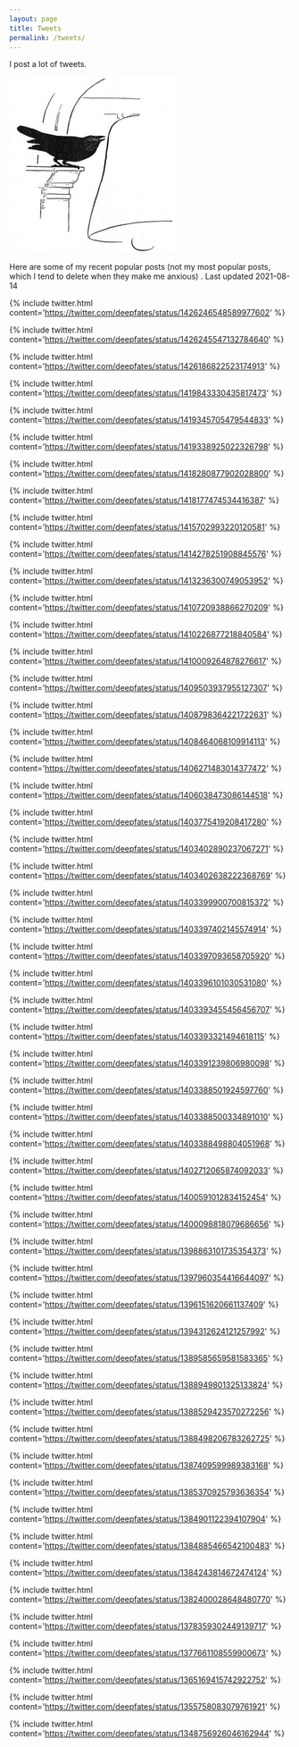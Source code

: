 ```yaml
---
layout: page
title: Tweets
permalink: /tweets/
---
```


I post a lot of tweets.

![](../images/bird.jpg)

Here are some of my recent popular posts (not my most popular posts, which I tend to delete when they make me anxious)
. Last updated 2021-08-14


{% include twitter.html content='<a href="https://twitter.com/deepfates/status/1426246548589977602">https://twitter.com/deepfates/status/1426246548589977602</a>' %}

{% include twitter.html content='<a href="https://twitter.com/deepfates/status/1426245547132784640">https://twitter.com/deepfates/status/1426245547132784640</a>' %}

{% include twitter.html content='<a href="https://twitter.com/deepfates/status/1426186822523174913">https://twitter.com/deepfates/status/1426186822523174913</a>' %}

{% include twitter.html content='<a href="https://twitter.com/deepfates/status/1419843330435817473">https://twitter.com/deepfates/status/1419843330435817473</a>' %}

{% include twitter.html content='<a href="https://twitter.com/deepfates/status/1419345705479544833">https://twitter.com/deepfates/status/1419345705479544833</a>' %}

{% include twitter.html content='<a href="https://twitter.com/deepfates/status/1419338925022326798">https://twitter.com/deepfates/status/1419338925022326798</a>' %}

{% include twitter.html content='<a href="https://twitter.com/deepfates/status/1418280877902028800">https://twitter.com/deepfates/status/1418280877902028800</a>' %}

{% include twitter.html content='<a href="https://twitter.com/deepfates/status/1418177474534416387">https://twitter.com/deepfates/status/1418177474534416387</a>' %}

{% include twitter.html content='<a href="https://twitter.com/deepfates/status/1415702993220120581">https://twitter.com/deepfates/status/1415702993220120581</a>' %}

{% include twitter.html content='<a href="https://twitter.com/deepfates/status/1414278251908845576">https://twitter.com/deepfates/status/1414278251908845576</a>' %}

{% include twitter.html content='<a href="https://twitter.com/deepfates/status/1413236300749053952">https://twitter.com/deepfates/status/1413236300749053952</a>' %}

{% include twitter.html content='<a href="https://twitter.com/deepfates/status/1410720938866270209">https://twitter.com/deepfates/status/1410720938866270209</a>' %}

{% include twitter.html content='<a href="https://twitter.com/deepfates/status/1410226877218840584">https://twitter.com/deepfates/status/1410226877218840584</a>' %}

{% include twitter.html content='<a href="https://twitter.com/deepfates/status/1410009264878276617">https://twitter.com/deepfates/status/1410009264878276617</a>' %}

{% include twitter.html content='<a href="https://twitter.com/deepfates/status/1409503937955127307">https://twitter.com/deepfates/status/1409503937955127307</a>' %}

{% include twitter.html content='<a href="https://twitter.com/deepfates/status/1408798364221722631">https://twitter.com/deepfates/status/1408798364221722631</a>' %}

{% include twitter.html content='<a href="https://twitter.com/deepfates/status/1408464068109914113">https://twitter.com/deepfates/status/1408464068109914113</a>' %}

{% include twitter.html content='<a href="https://twitter.com/deepfates/status/1406271483014377472">https://twitter.com/deepfates/status/1406271483014377472</a>' %}

{% include twitter.html content='<a href="https://twitter.com/deepfates/status/1406038473086144518">https://twitter.com/deepfates/status/1406038473086144518</a>' %}

{% include twitter.html content='<a href="https://twitter.com/deepfates/status/1403775419208417280">https://twitter.com/deepfates/status/1403775419208417280</a>' %}

{% include twitter.html content='<a href="https://twitter.com/deepfates/status/1403402890237067271">https://twitter.com/deepfates/status/1403402890237067271</a>' %}

{% include twitter.html content='<a href="https://twitter.com/deepfates/status/1403402638222368769">https://twitter.com/deepfates/status/1403402638222368769</a>' %}

{% include twitter.html content='<a href="https://twitter.com/deepfates/status/1403399900700815372">https://twitter.com/deepfates/status/1403399900700815372</a>' %}

{% include twitter.html content='<a href="https://twitter.com/deepfates/status/1403397402145574914">https://twitter.com/deepfates/status/1403397402145574914</a>' %}

{% include twitter.html content='<a href="https://twitter.com/deepfates/status/1403397093658705920">https://twitter.com/deepfates/status/1403397093658705920</a>' %}

{% include twitter.html content='<a href="https://twitter.com/deepfates/status/1403396101030531080">https://twitter.com/deepfates/status/1403396101030531080</a>' %}

{% include twitter.html content='<a href="https://twitter.com/deepfates/status/1403393455456456707">https://twitter.com/deepfates/status/1403393455456456707</a>' %}

{% include twitter.html content='<a href="https://twitter.com/deepfates/status/1403393321494618115">https://twitter.com/deepfates/status/1403393321494618115</a>' %}

{% include twitter.html content='<a href="https://twitter.com/deepfates/status/1403391239806980098">https://twitter.com/deepfates/status/1403391239806980098</a>' %}

{% include twitter.html content='<a href="https://twitter.com/deepfates/status/1403388501924597760">https://twitter.com/deepfates/status/1403388501924597760</a>' %}

{% include twitter.html content='<a href="https://twitter.com/deepfates/status/1403388500334891010">https://twitter.com/deepfates/status/1403388500334891010</a>' %}

{% include twitter.html content='<a href="https://twitter.com/deepfates/status/1403388498804051968">https://twitter.com/deepfates/status/1403388498804051968</a>' %}

{% include twitter.html content='<a href="https://twitter.com/deepfates/status/1402712065874092033">https://twitter.com/deepfates/status/1402712065874092033</a>' %}

{% include twitter.html content='<a href="https://twitter.com/deepfates/status/1400591012834152454">https://twitter.com/deepfates/status/1400591012834152454</a>' %}

{% include twitter.html content='<a href="https://twitter.com/deepfates/status/1400098818079686656">https://twitter.com/deepfates/status/1400098818079686656</a>' %}

{% include twitter.html content='<a href="https://twitter.com/deepfates/status/1398863101735354373">https://twitter.com/deepfates/status/1398863101735354373</a>' %}

{% include twitter.html content='<a href="https://twitter.com/deepfates/status/1397960354416644097">https://twitter.com/deepfates/status/1397960354416644097</a>' %}

{% include twitter.html content='<a href="https://twitter.com/deepfates/status/1396151620661137409">https://twitter.com/deepfates/status/1396151620661137409</a>' %}

{% include twitter.html content='<a href="https://twitter.com/deepfates/status/1394312624121257992">https://twitter.com/deepfates/status/1394312624121257992</a>' %}

{% include twitter.html content='<a href="https://twitter.com/deepfates/status/1389585659581583365">https://twitter.com/deepfates/status/1389585659581583365</a>' %}

{% include twitter.html content='<a href="https://twitter.com/deepfates/status/1388949801325133824">https://twitter.com/deepfates/status/1388949801325133824</a>' %}

{% include twitter.html content='<a href="https://twitter.com/deepfates/status/1388529423570272256">https://twitter.com/deepfates/status/1388529423570272256</a>' %}

{% include twitter.html content='<a href="https://twitter.com/deepfates/status/1388498206783262725">https://twitter.com/deepfates/status/1388498206783262725</a>' %}

{% include twitter.html content='<a href="https://twitter.com/deepfates/status/1387409599989383168">https://twitter.com/deepfates/status/1387409599989383168</a>' %}

{% include twitter.html content='<a href="https://twitter.com/deepfates/status/1385370925793636354">https://twitter.com/deepfates/status/1385370925793636354</a>' %}

{% include twitter.html content='<a href="https://twitter.com/deepfates/status/1384901122394107904">https://twitter.com/deepfates/status/1384901122394107904</a>' %}

{% include twitter.html content='<a href="https://twitter.com/deepfates/status/1384885466542100483">https://twitter.com/deepfates/status/1384885466542100483</a>' %}

{% include twitter.html content='<a href="https://twitter.com/deepfates/status/1384243814672474124">https://twitter.com/deepfates/status/1384243814672474124</a>' %}

{% include twitter.html content='<a href="https://twitter.com/deepfates/status/1382400028648480770">https://twitter.com/deepfates/status/1382400028648480770</a>' %}

{% include twitter.html content='<a href="https://twitter.com/deepfates/status/1378359302449139717">https://twitter.com/deepfates/status/1378359302449139717</a>' %}

{% include twitter.html content='<a href="https://twitter.com/deepfates/status/1377661108559900673">https://twitter.com/deepfates/status/1377661108559900673</a>' %}

{% include twitter.html content='<a href="https://twitter.com/deepfates/status/1365169415742922752">https://twitter.com/deepfates/status/1365169415742922752</a>' %}

{% include twitter.html content='<a href="https://twitter.com/deepfates/status/1355758083079761921">https://twitter.com/deepfates/status/1355758083079761921</a>' %}

{% include twitter.html content='<a href="https://twitter.com/deepfates/status/1348756926046162944">https://twitter.com/deepfates/status/1348756926046162944</a>' %}

